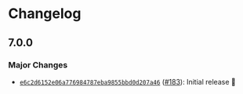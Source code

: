 # Changelog

## 7.0.0

### Major Changes

- [`e6c2d6152e06a776984787eba9855bbd0d207a46`](https://github.com/capawesome-team/capacitor-plugins-sponsorware/commit/e6c2d6152e06a776984787eba9855bbd0d207a46) ([#183](https://github.com/capawesome-team/capacitor-plugins-sponsorware/pull/183)): Initial release 🎉
